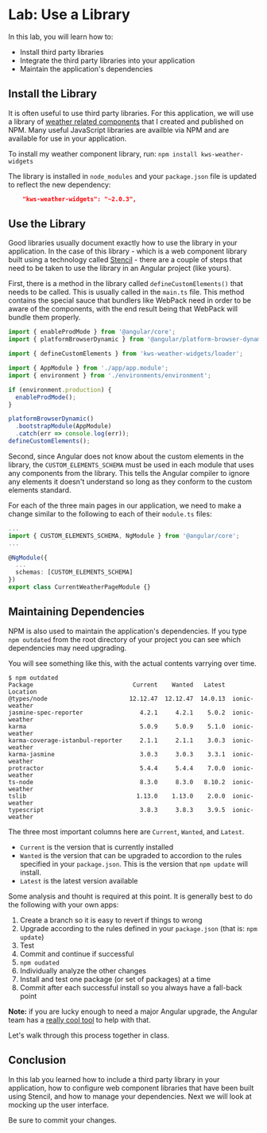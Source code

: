 # Lab: Use a Library

In this lab, you will learn how to:

* Install third party libraries
* Integrate the third party libraries into your application
* Maintain the application's dependencies

## Install the Library

It is often useful to use third party libraries. For this application, we will use a library of <a href="https://github.com/kensodemann/kws-weather-widgets" target="_blank">weather related components</a> that I created and published on NPM. Many useful JavaScript libraries are availble via NPM and are available for use in your application.

To install my weather component library, run: `npm install kws-weather-widgets`

The library is installed in `node_modules` and your `package.json` file is updated to reflect the new dependency:

```JSON
    "kws-weather-widgets": "~2.0.3",
```

## Use the Library

Good libraries usually document exactly how to use the library in your application. In the case of this library - which is a web component library built using a technology called <a href="https://stenciljs.com" target="_blank">Stencil</a> - there are a couple of steps that need to be taken to use the library in an Angular project (like yours).

First, there is a method in the library called `defineCustomElements()` that needs to be called. This is usually called in the `main.ts` file. This method contains the special sauce that bundlers like WebPack need in order to be aware of the components, with the end result being that WebPack will bundle them properly.

```TypeScript
import { enableProdMode } from '@angular/core';
import { platformBrowserDynamic } from '@angular/platform-browser-dynamic';

import { defineCustomElements } from 'kws-weather-widgets/loader';

import { AppModule } from './app/app.module';
import { environment } from './environments/environment';

if (environment.production) {
  enableProdMode();
}

platformBrowserDynamic()
  .bootstrapModule(AppModule)
  .catch(err => console.log(err));
defineCustomElements();
```

Second, since Angular does not know about the custom elements in the library, the `CUSTOM_ELEMENTS_SCHEMA` must be used in each module that uses any components from the library. This tells the Angular compiler to ignore any elements it doesn't understand so long as they conform to the custom elements standard.

For each of the three main pages in our application, we need to make a change similar to the following to each of their `module.ts` files:

```TypeScript
...
import { CUSTOM_ELEMENTS_SCHEMA, NgModule } from '@angular/core';
...

@NgModule({
  ...
  schemas: [CUSTOM_ELEMENTS_SCHEMA]
})
export class CurrentWeatherPageModule {}
```

## Maintaining Dependencies

NPM is also used to maintain the application's dependencies. If you type `npm outdated` from the root directory of your project you can see which dependencies may need upgrading.

You will see something like this, with the actual contents varrying over time.


```
$ npm outdated
Package                            Current    Wanted   Latest  Location
@types/node                       12.12.47  12.12.47  14.0.13  ionic-weather
jasmine-spec-reporter                4.2.1     4.2.1    5.0.2  ionic-weather
karma                                5.0.9     5.0.9    5.1.0  ionic-weather
karma-coverage-istanbul-reporter     2.1.1     2.1.1    3.0.3  ionic-weather
karma-jasmine                        3.0.3     3.0.3    3.3.1  ionic-weather
protractor                           5.4.4     5.4.4    7.0.0  ionic-weather
ts-node                              8.3.0     8.3.0   8.10.2  ionic-weather
tslib                               1.13.0    1.13.0    2.0.0  ionic-weather
typescript                           3.8.3     3.8.3    3.9.5  ionic-weather
```

The three most important columns here are `Current`, `Wanted`, and `Latest`.

- `Current` is the version that is currently installed
- `Wanted` is the version that can be upgraded to accordion to the rules specified in your `package.json`. This is the version that `npm update` will install.
-  `Latest` is the latest version available

Some analysis and thouht is required at this point. It is generally best to do the following with your own apps:

1. Create a branch so it is easy to revert if things to wrong
1. Upgrade according to the rules defined in your `package.json` (that is: `npm update`)
1. Test
1. Commit and continue if successful
1. `npm oudated`
1. Individually analyze the other changes
1. Install and test one package (or set of packages) at a time
1. Commit after each successful install so you always have a fall-back point

**Note:** if you are lucky enough to need a major Angular upgrade, the Angular team has a <a href="https://update.angular.io/" target = "_blank">really cool tool</a> to help with that. 

Let's walk through this process together in class.

## Conclusion

In this lab you learned how to include a third party library in your application, how to configure web component libraries that have been built using Stencil, and how to manage your dependencies. Next we will look at mocking up the user interface.

Be sure to commit your changes.
